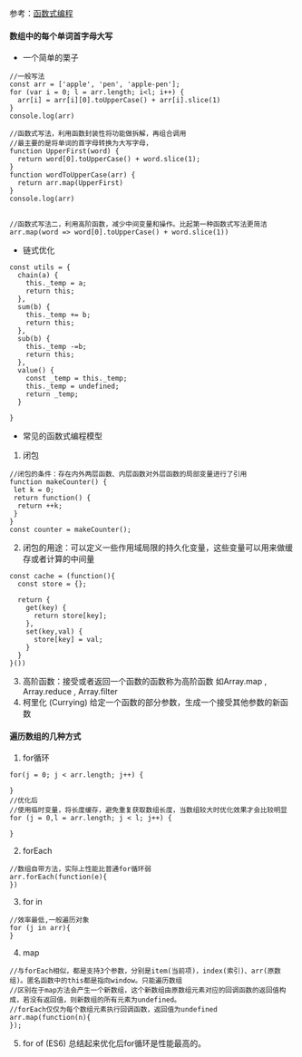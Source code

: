 参考：[函数式编程](http://taobaofed.org/blog/2017/03/16/javascript-functional-programing/)
#### 数组中的每个单词首字母大写
- 一个简单的栗子
```
//一般写法
const arr = ['apple', 'pen', 'apple-pen'];
for (var i = 0; l = arr.length; i<l; i++) {
  arr[i] = arr[i][0].toUpperCase() + arr[i].slice(1)
}
console.log(arr)

//函数式写法，利用函数封装性将功能做拆解，再组合调用
//最主要的是将单词的首字母转换为大写字母，
function UpperFirst(word) {
  return word[0].toUpperCase() + word.slice(1);
}
function wordToUpperCase(arr) {
  return arr.map(UpperFirst)
}
console.log(arr)


//函数式写法二，利用高阶函数，减少中间变量和操作。比起第一种函数式写法更简洁
arr.map(word => word[0].toUpperCase() + word.slice(1))
```


- 链式优化
```
const utils = {
  chain(a) {
    this._temp = a;
    return this;
  },
  sum(b) {
    this._temp += b;
    return this;
  },
  sub(b) {
    this._temp -=b;
    return this;
  },
  value() {
    const _temp = this._temp;
    this._temp = undefined;
    return _temp;
  }
  
}
```



- 常见的函数式编程模型
1. 闭包
```
//闭包的条件：存在内外两层函数、内层函数对外层函数的局部变量进行了引用
function makeCounter() {
 let k = 0;
 return function() {
  return ++k;
 }
}
const counter = makeCounter();
```
2. 闭包的用途：可以定义一些作用域局限的持久化变量，这些变量可以用来做缓存或者计算的中间量
```
const cache = (function(){
  const store = {};
  
  return {
    get(key) {
      return store[key];
    },
    set(key,val) {
      store[key] = val;
    }
  }
}())
```
3. 高阶函数：接受或者返回一个函数的函数称为高阶函数
如Array.map , Array.reduce , Array.filter
4. 柯里化 (Currying) 给定一个函数的部分参数，生成一个接受其他参数的新函数






#### 遍历数组的几种方式
1. for循环
```
for(j = 0; j < arr.length; j++) {
   
} 
//优化后
//使用临时变量，将长度缓存，避免重复获取数组长度，当数组较大时优化效果才会比较明显
for (j = 0,l = arr.length; j < l; j++) {

}
```
2. forEach
```
//数组自带方法，实际上性能比普通for循环弱
arr.forEach(function(e){
})
```
3. for in
```
//效率最低,一般遍历对象
for (j in arr){
}
```
4. map
```
//与forEach相似，都是支持3个参数，分别是item(当前项)，index(索引)、arr(原数组)。匿名函数中的this都是指向window。只能遍历数组
//区别在于map方法会产生一个新数组，这个新数组由原数组元素对应的回调函数的返回值构成，若没有返回值，则新数组的所有元素为undefined。
//forEach仅仅为每个数组元素执行回调函数，返回值为undefined
arr.map(function(n){   
});
```
5. for of (ES6)
总结起来优化后for循环是性能最高的。
